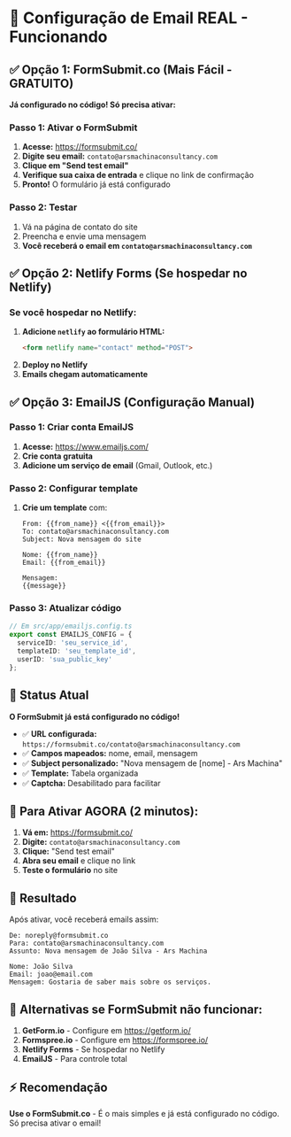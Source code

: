 # 📧 Configuração de Email REAL - Funcionando

## ✅ Opção 1: FormSubmit.co (Mais Fácil - GRATUITO)

**Já configurado no código! Só precisa ativar:**

### Passo 1: Ativar o FormSubmit
1. **Acesse:** https://formsubmit.co/
2. **Digite seu email:** `contato@arsmachinaconsultancy.com`
3. **Clique em "Send test email"**
4. **Verifique sua caixa de entrada** e clique no link de confirmação
5. **Pronto!** O formulário já está configurado

### Passo 2: Testar
1. Vá na página de contato do site
2. Preencha e envie uma mensagem
3. **Você receberá o email em `contato@arsmachinaconsultancy.com`**

## ✅ Opção 2: Netlify Forms (Se hospedar no Netlify)

### Se você hospedar no Netlify:
1. **Adicione `netlify` ao formulário HTML:**
   ```html
   <form netlify name="contact" method="POST">
   ```
2. **Deploy no Netlify**
3. **Emails chegam automaticamente**

## ✅ Opção 3: EmailJS (Configuração Manual)

### Passo 1: Criar conta EmailJS
1. **Acesse:** https://www.emailjs.com/
2. **Crie conta gratuita**
3. **Adicione um serviço de email** (Gmail, Outlook, etc.)

### Passo 2: Configurar template
1. **Crie um template** com:
   ```
   From: {{from_name}} <{{from_email}}>
   To: contato@arsmachinaconsultancy.com
   Subject: Nova mensagem do site
   
   Nome: {{from_name}}
   Email: {{from_email}}
   
   Mensagem:
   {{message}}
   ```

### Passo 3: Atualizar código
```typescript
// Em src/app/emailjs.config.ts
export const EMAILJS_CONFIG = {
  serviceID: 'seu_service_id',
  templateID: 'seu_template_id', 
  userID: 'sua_public_key'
};
```

## 🚀 Status Atual

**O FormSubmit já está configurado no código!**

- ✅ **URL configurada:** `https://formsubmit.co/contato@arsmachinaconsultancy.com`
- ✅ **Campos mapeados:** nome, email, mensagem
- ✅ **Subject personalizado:** "Nova mensagem de [nome] - Ars Machina"
- ✅ **Template:** Tabela organizada
- ✅ **Captcha:** Desabilitado para facilitar

## 🧪 Para Ativar AGORA (2 minutos):

1. **Vá em:** https://formsubmit.co/
2. **Digite:** `contato@arsmachinaconsultancy.com`
3. **Clique:** "Send test email"
4. **Abra seu email** e clique no link
5. **Teste o formulário** no site

## 📱 Resultado

Após ativar, você receberá emails assim:

```
De: noreply@formsubmit.co
Para: contato@arsmachinaconsultancy.com
Assunto: Nova mensagem de João Silva - Ars Machina

Nome: João Silva
Email: joao@email.com
Mensagem: Gostaria de saber mais sobre os serviços.
```

## 🔧 Alternativas se FormSubmit não funcionar:

1. **GetForm.io** - Configure em https://getform.io/
2. **Formspree.io** - Configure em https://formspree.io/
3. **Netlify Forms** - Se hospedar no Netlify
4. **EmailJS** - Para controle total

## ⚡ Recomendação

**Use o FormSubmit.co** - É o mais simples e já está configurado no código. Só precisa ativar o email!